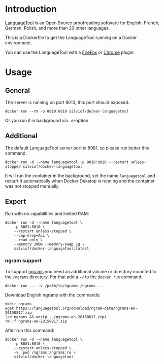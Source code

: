 # Introduction

[LanguageTool](https://www.languagetool.org/) is an Open Source proof­reading software for English, French,
German, Polish, and more than 20 other languages.

This is a Dockerfile to get the LanguageTool running on a Docker environment.

You can use the LanguageTool with a [FireFox](https://addons.mozilla.org/en-US/firefox/addon/languagetool/) or [Chrome](https://chrome.google.com/webstore/detail/grammar-and-spell-checker/oldceeleldhonbafppcapldpdifcinji?hl=en) plugin.

# Usage
## General
The server is running on port 8010, this port should exposed.

`docker run --rm -p 8010:8010 silviof/docker-languagetool`

Or you run it in background via `-d`-option.

## Additional
The default LanguageTool server port is 8081, so please run better this command:

`docker run -d --name languagetool -p 8010:8010 --restart unless-stopped silviof/docker-languagetool`

It will run the container in the background, set the name `languagetool` and restart it automatically when Docker Dekstop is running and the container was not stopped manually.


## Expert
Run with no capabilities and limited RAM:
```
docker run -d --name languagetool \
    -p 8081:8010 \
    --restart unless-stopped \
    --cap-drop=ALL \
    --read-only \
    --memory 300m --memory-swap 1g \
    silviof/docker-languagetool:latest
```

### ngram support
To support [ngrams](http://wiki.languagetool.org/finding-errors-using-n-gram-data) you need an additional volume or directory mounted to the
`/ngrams` directory. For that add a `-v` to the `docker run` command.

`docker run ... -v /path/to/ngrams:/ngrams ...`

Download English ngrams with the commands:
```
mkdir ngrams
wget https://languagetool.org/download/ngram-data/ngrams-en-20150817.zip
(cd ngrams && unzip ../ngrams-en-20150817.zip)
rm -f ngrams-en-20150817.zip
```

After run this command:
```
docker run -d --name languagetool \
    -p 8081:8010 \
    --restart unless-stopped \
    -v `pwd`/ngrams:/ngrams:ro \
    silviof/docker-languagetool
```
